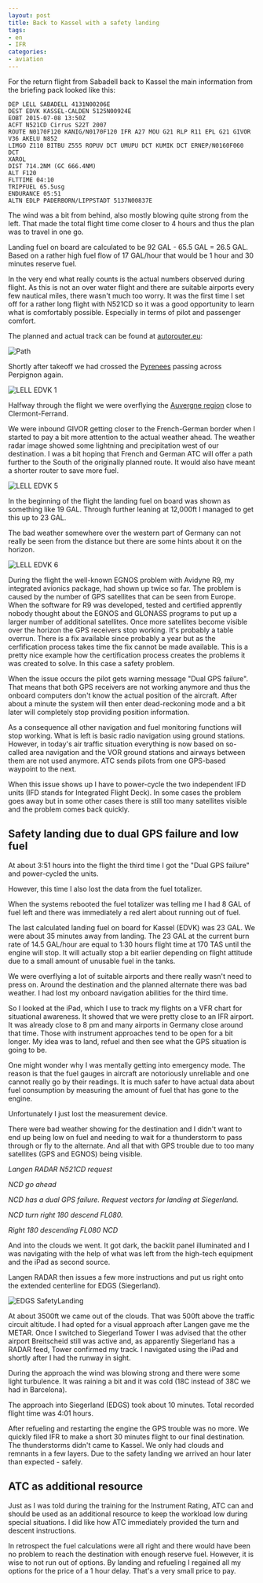 ```yaml
---
layout: post
title: Back to Kassel with a safety landing
tags:
- en
- IFR
categories:
- aviation
---
```

For the return flight from Sabadell back to Kassel the main information from the briefing pack looked like this:

	DEP LELL SABADELL 4131N00206E
	DEST EDVK KASSEL-CALDEN 5125N00924E
	EOBT 2015-07-08 13:50Z
	ACFT N521CD Cirrus S22T 2007
	ROUTE N0170F120 KANIG/N0170F120 IFR A27 MOU G21 RLP R11 EPL G21 GIVOR V36 AKELU N852
	LIMGO Z110 BITBU Z555 ROPUV DCT UMUPU DCT KUMIK DCT ERNEP/N0160F060 DCT
	XAROL
	DIST 714.2NM (GC 666.4NM)
	ALT F120
	FLTTIME 04:10
	TRIPFUEL 65.5usg
	ENDURANCE 05:51
	ALTN EDLP PADERBORN/LIPPSTADT 5137N00837E

The wind was a bit from behind, also mostly blowing quite strong from the left. That made the total flight time come closer to 4 hours and thus the plan was to travel in one go.

Landing fuel on board are calculated to be 92 GAL - 65.5 GAL = 26.5 GAL. Based on a rather high fuel flow of 17 GAL/hour that would be 1 hour and 30 minutes reserve fuel.

In the very end what really counts is the actual numbers observed during flight. As this is not an over water flight and there are suitable airports every few nautical miles, there wasn't much too worry. It was the first time I set off for a rather long flight with N521CD so it was a good opportunity to learn what is comfortably possible. Especially in terms of pilot and passenger comfort.

The planned and actual track can be found at [autorouter.eu](https://www.autorouter.eu/track/2366eJph):

![Path](/img/posts/2015-07-LELL-EDVK/path.png)

Shortly after takeoff we had crossed the [Pyrenees](https://en.wikipedia.org/wiki/Pyrenees) passing across Perpignon again.

![LELL EDVK 1](/img/posts/2015-07-LELL-EDVK/LELL-EDVK-1.jpg)

Halfway through the flight we were overflying the [Auvergne region](https://en.wikipedia.org/wiki/Auvergne_(region)) close to Clermont-Ferrand. 

<div id="gallery" style="display:none;">
		
	<img alt="Image 1 Title" src="/img/posts/2015-07-LELL-EDVK/tn-LELL-EDVK-2.jpg"
				data-image="/img/posts/2015-07-LELL-EDVK/LELL-EDVK-2.jpg">
			
	<img alt="Image 2 Title" src="/img/posts/2015-07-LELL-EDVK/tn-LELL-EDVK-3.jpg"
				data-image="/img/posts/2015-07-LELL-EDVK/LELL-EDVK-3.jpg">

	<img alt="Image 2 Title" src="/img/posts/2015-07-LELL-EDVK/LELL-EDVK-4.jpg"
				data-image="/img/posts/2015-07-LELL-EDVK/LELL-EDVK-4.jpg">
		
</div>

We were inbound GIVOR getting closer to the French-German border when I started to pay a bit more attention to the actual weather ahead. The weather radar image showed some lightning and precipitation west of our destination. I was a bit hoping that French and German ATC will offer a path further to the South of the originally planned route. It would also have meant a shorter router to save more fuel.

![LELL EDVK 5](/img/posts/2015-07-LELL-EDVK/LELL-EDVK-5.jpg)

In the beginning of the flight the landing fuel on board was shown as something like 19 GAL. Through further leaning at 12,000ft I managed to get this up to 23 GAL.

The bad weather somewhere over the western part of Germany can not really be seen from the distance but there are some hints about it on the horizon.

![LELL EDVK 6](/img/posts/2015-07-LELL-EDVK/LELL-EDVK-6.jpg)

During the flight the well-known EGNOS problem with Avidyne R9, my integrated avionics package, had shown up twice so far. The problem is caused by the number of GPS satellites that can be seen from Europe. When the software for R9 was developed, tested and certified apprently nobody thought about the EGNOS and GLONASS programs to put up a larger number of additional satellites. Once more satellites become visible over the horizon the GPS receivers stop working. It's probably a table overrun. There is a fix available since probably a year but as the cerfification process takes time the fix cannot be made available. This is a pretty nice example how the certification process creates the problems it was created to solve. In this case a safety problem.

When the issue occurs the pilot gets warning message "Dual GPS failure". That means that both GPS receivers are not working anymore and thus the onboard computers don't know the actual position of the aircraft. After about a minute the system will then enter dead-reckoning mode and a bit later will completely stop providing position information.

As a consequence all other navigation and fuel monitoring functions will stop working. What is left is basic radio navigation using ground stations. However, in today's air traffic situation everything is now based on so-called area navigation and the VOR ground stations and airways between them are not used anymore. ATC sends pilots from one GPS-based waypoint to the next.

When this issue shows up I have to power-cycle the two independent IFD units (IFD stands for Integrated Flight Deck). In some cases the problem goes away but in some other cases there is still too many satellites visible and the problem comes back quickly.

## Safety landing due to dual GPS failure and low fuel
At about 3:51 hours into the flight the third time I got the "Dual GPS failure" and power-cycled the units.

However, this time I also lost the data from the fuel totalizer.

When the systems rebooted the fuel totalizer was telling me I had 8 GAL of fuel left and there was immediately a red alert about running out of fuel.

The last calculated landing fuel on board for Kassel (EDVK) was 23 GAL. We were about 35 minutes away from landing. The 23 GAL at the current burn rate of 14.5 GAL/hour are equal to 1:30 hours flight time at 170 TAS until the engine will stop. It will actually stop a bit earlier depending on flight attitude due to a small amount of unusable fuel in the tanks.

We were overflying a lot of suitable airports and there really wasn't need to press on. Around the destination and the planned alternate there was bad weather. I had lost my onboard navigation abilities for the third time.

So I looked at the iPad, which I use to track my flights on a VFR chart for situational awareness. It showed that we were pretty close to an IFR airport. It was already close to 8 pm and many airports in Germany close around that time. Those with instrument approaches tend to be open for a bit longer. My idea was to land, refuel and then see what the GPS situation is going to be.

One might wonder why I was mentally getting into emergency mode. The reason is that the fuel gauges in aircraft are notoriously unreliable and one cannot really go by their readings. It is much safer to have actual data about fuel consumption by measuring the amount of fuel that has gone to the engine.

Unfortunately I just lost the measurement device.

There were bad weather showing for the destination and I didn't want to end up being low on fuel and needing to wait for a thunderstorm to pass through or fly to the alternate. And all that with GPS trouble due to too many satellites (GPS and EGNOS) being visible.

*Langen RADAR N521CD request*

*NCD go ahead*

*NCD has a dual GPS failure. Request vectors for landing at Siegerland.*

*NCD turn right 180 descend FL080.*

*Right 180 descending FL080 NCD*

And into the clouds we went. It got dark, the backlit panel illuminated and I was navigating with the help of what was left from the high-tech equipment and the iPad as second source.

Langen RADAR then issues a few more instructions and put us right onto the extended centerline for EDGS (Siegerland).

![EDGS SafetyLanding](/img/posts/2015-07-LELL-EDVK/EDGS-SafetyLanding.png)

At about 3500ft we came out of the clouds. That was 500ft above the traffic circuit altitude. I had opted for a visual approach after Langen gave me the METAR. Once I switched to Siegerland Tower I was advised that the other airport Breitscheid still was active and, as apparently Siegerland has a RADAR feed, Tower confirmed my track. I navigated using the iPad and shortly after I had the runway in sight.

During the approach the wind was blowing strong and there were some light turbulence. It was raining a bit and it was cold (18C instead of 38C we had in Barcelona).

The approach into Siegerland (EDGS) took about 10 minutes. Total recorded flight time was 4:01 hours.

After refueling and restarting the engine the GPS trouble was no more. We quickly filed IFR to make a short 30 minutes flight to our final destination. The thunderstorms didn't came to Kassel. We only had clouds and remnants in a few layers. Due to the safety landing we arrived an hour later than expected - safely.

## ATC as additional resource
Just as I was told during the training for the Instrument Rating, ATC can and should be used as an additional resource to keep the workload low during special situations. I did like how ATC immediately provided the turn and descent instructions.


In retrospect the fuel calculations were all right and there would have been no problem to reach the destination with enough reserve fuel. However, it is wise to not run out of options. By landing and refueling I regained all my options for the price of a 1 hour delay. That's a very small price to pay.

